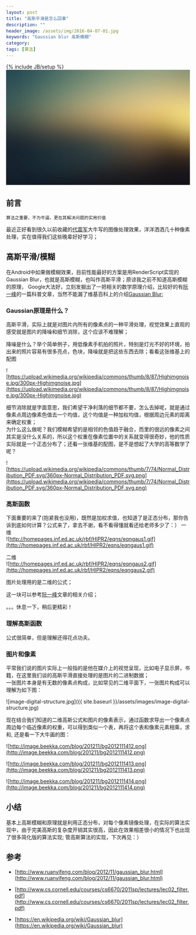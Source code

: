 ```yaml
---
layout: post
title: "高斯平滑是怎么回事"
description: ""
header_image: /assets/img/2016-04-07-01.jpg
keywords: "Gaussian blur 高斯模糊"
category: 
tags: [算法]
---
```

{% include JB/setup %}
![img](/assets/img/2016-04-07-01.jpg)

## 前言
	
	算法之重要，不为牛逼，更在其解决问题的实用价值

最近正好看到很久以前收藏的[代震军][1]大牛写的图像处理效果，洋洋洒洒几十种像素处理，实在值得我们这些晚辈好好学习；

## 高斯平滑/模糊
在Android中如果做模糊效果，目前性能最好的方案是用RenderScript实现的Gaussian Blur，也就是高斯模糊，也叫作高斯平滑；原谅我之前不知道高斯模糊的原理， Google大法好，立刻发掘出了一把相关的数学原理介绍，比较好的有[阮一峰][2]的一篇科普文章，当然不能漏了维基百科上的介绍[Gaussian Blur][3];

### Gaussian原理是什么？
高斯平滑，实际上就是对图片内所有的像素点的一种平滑处理，视觉效果上直观的感受就是图片的降噪和细节消除，这个应该不难理解；

降噪是什么？举个简单例子，用低像素手机拍的照片，特别是灯光不好的环境，拍出来的照片容易有很多亮点，色块，降噪就是把这些东西去除；看看这张维基上的配图

![https://upload.wikimedia.org/wikipedia/commons/thumb/8/87/Highimgnoise.jpg/300px-Highimgnoise.jpg](https://upload.wikimedia.org/wikipedia/commons/thumb/8/87/Highimgnoise.jpg/300px-Highimgnoise.jpg)

细节消除就是字面意思，我们希望干净利落的细节都不要，怎么去掉呢，就是通过像素点周边像素色值去一个均值，这个均值是一种加权均值，根据周边元素的距离来确定权重；  
为什么这么做呢？我们模糊希望的是相邻的色值趋于融合，而里的很远的像素之间其实是没什么关系的，所以这个权重在像素位置中的关系就变得很奇妙，他的性质实际就是一个正态分布了；还看一张维基的配图，是不是想起了大学的高等数学了呢？

![https://upload.wikimedia.org/wikipedia/commons/thumb/7/74/Normal_Distribution_PDF.svg/360px-Normal_Distribution_PDF.svg.png](https://upload.wikimedia.org/wikipedia/commons/thumb/7/74/Normal_Distribution_PDF.svg/360px-Normal_Distribution_PDF.svg.png)

### 高斯函数
下面重要的来了(抱紧我也没用)，既然是加权求值，也知道了是正态分布，那你告诉到底如何计算？公式来了，拿去不谢，看不看得懂就看还给老师多少了：）
一维  
![http://homepages.inf.ed.ac.uk/rbf/HIPR2/eqns/eqngaus1.gif](http://homepages.inf.ed.ac.uk/rbf/HIPR2/eqns/eqngaus1.gif)

二维  
![http://homepages.inf.ed.ac.uk/rbf/HIPR2/eqns/eqngaus2.gif](http://homepages.inf.ed.ac.uk/rbf/HIPR2/eqns/eqngaus2.gif)

图片处理用的是二维的公式；

这一块可以参考[阮一峰][2]文章的相关介绍；

。。。休息一下，稍后更精彩！

### 理解高斯函数
公式很简单，但是理解还得花点功夫。  

### 图片和像素
平常我们说的图片实际上一般指的是他在媒介上的视觉呈现，比如电子显示屏，书籍，在这里我们谈的高斯平滑直接处理的是图片的二进制数据；  
一张图片本身是有无数的像素点构成，比如常见的二维平面下，一张图片构成可以理解为如下图：

![image-digital-structure.jpg]({{ site.baseurl }}/assets/images/image-digital-structure.jpg)

现在结合我们知道的二维高斯公式和图片的像素表示，通过函数求导出一个像素点周边每个临近像素的权重，可以得到类似一个表，再将这个表和像素元素相乘，求和, 还是看一下大牛画的图：

![http://image.beekka.com/blog/201211/bg2012111412.png](http://image.beekka.com/blog/201211/bg2012111412.png)

![http://image.beekka.com/blog/201211/bg2012111413.png](http://image.beekka.com/blog/201211/bg2012111413.png)

![http://image.beekka.com/blog/201211/bg2012111414.png](http://image.beekka.com/blog/201211/bg2012111414.png)

## 小结
基本上高斯模糊和原理就是利用正态分布，对每个像素镜像处理，在实际的算法实现中，由于完美高斯的复杂度开销其实很高，因此在效果相差很小的情况下也出现了很多简化版的算法实现;
管高斯算法的实现，下次再见：）


## 参考
* [http://www.ruanyifeng.com/blog/2012/11/gaussian_blur.html](http://www.ruanyifeng.com/blog/2012/11/gaussian_blur.html)
* [http://www.cs.cornell.edu/courses/cs6670/2011sp/lectures/lec02_filter.pdf](http://www.cs.cornell.edu/courses/cs6670/2011sp/lectures/lec02_filter.pdf)
* [https://en.wikipedia.org/wiki/Gaussian_blur](https://en.wikipedia.org/wiki/Gaussian_blur)

	[1]:http://www.cnblogs.com/daizhj/
	[2]:http://www.ruanyifeng.com/blog/2012/11/gaussian_blur.html
	[3]:https://en.wikipedia.org/wiki/Gaussian_blur
